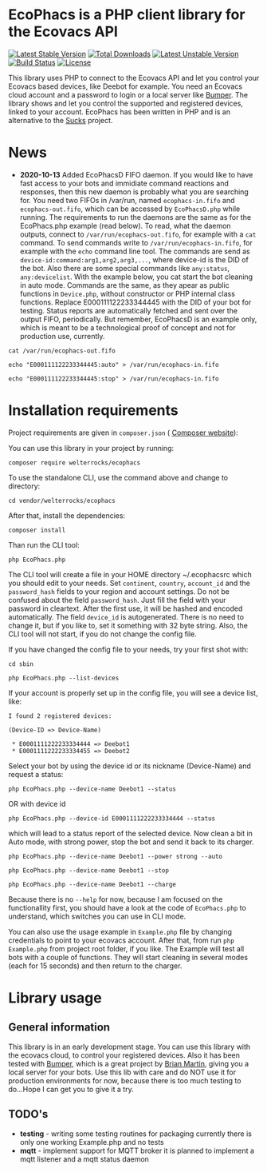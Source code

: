 # EcoPhacs is a PHP client library for the Ecovacs API

[![Latest Stable Version](https://poser.pugx.org/welterrocks/ecophacs/v/stable)](https://packagist.org/packages/welterrocks/ecophacs)
[![Total Downloads](https://poser.pugx.org/welterrocks/ecophacs/downloads)](https://packagist.org/packages/welterrocks/ecophacs)
[![Latest Unstable Version](https://poser.pugx.org/welterrocks/ecophacs/v/unstable)](https://packagist.org/packages/welterrocks/ecophacs)
[![Build Status](https://travis-ci.org/welterrocks/ecophacs.svg?branch=master)](https://travis-ci.org/welterrocks/ecophacs)
[![License](https://poser.pugx.org/welterrocks/ecophacs/license)](https://packagist.org/packages/welterrocks/ecophacs)

This library uses PHP to connect to the Ecovacs API and let you control your
Ecovacs based devices, like Deebot for example. You need an Ecovacs cloud
account and a password to login or a local server like [Bumper](https://github.com/bmartin5692/bumper). 
The library shows and let you control the supported and registered devices, 
linked to your account. EcoPhacs has been written in PHP and is an alternative
to the [Sucks](https://github.com/wpietri/sucks) project.

# News
- **2020-10-13** Added EcoPhacsD FIFO daemon.
If you would like to have fast access to your bots and immidiate command reactions and responses,
then this new daemon is probably what you are searching for. You need two FIFOs in /var/run, named
`ecophacs-in.fifo` and `ecophacs-out.fifo`, which can be accessed by `EcoPhacsD.php` while running.
The requirements to run the daemons are the same as for the EcoPhacs.php example (read below). To
read, what the daemon outputs, connect to `/var/run/ecophacs-out.fifo`, for example with a `cat`
command. To send commands write to `/var/run/ecophacs-in.fifo`, for example with the `echo`
command line tool. The commands are send as `device-id:command:arg1,arg2,arg3,...`, where device-id
is the DID of the bot. Also there are some special commands like `any:status`, `any:devicelist`.
With the example below, you cat start the bot cleaning in auto mode. Commands are the same, as they
apear as public functions in `Device.php`, without constructor or PHP internal class functions.
Replace E000111122233344445 with the DID of your bot for testing. Status reports are automatically
fetched and sent over the output FIFO, periodically. But remember, EcoPhacsD is an example only,
which is meant to be a technological proof of concept and not for production use, currently.

```
cat /var/run/ecophacs-out.fifo

echo "E000111122233344445:auto" > /var/run/ecophacs-in.fifo

echo "E000111122233344445:stop" > /var/run/ecophacs-in.fifo
```


# Installation requirements

Project requirements are given in `composer.json` (
[Composer website](https://getcomposer.org)):

You can use this library in your project by running:

```
composer require welterrocks/ecophacs
```

To use the standalone CLI, use the command above and change to directory:

```
cd vendor/welterrocks/ecophacs
```

After that, install the dependencies:

```
composer install
```

Than run the CLI tool:

```
php EcoPhacs.php
```

The CLI tool will create a file in your HOME directory ~/.ecophacsrc which
you should edit to your needs. Set `continent`, `country`, `account_id` and the
`password_hash` fields to your region and account settings. Do not be confused
about the field `password_hash`. Just fill the field with your password in
cleartext. After the first use, it will be hashed and encoded automatically. The
field `device_id` is autogenerated. There is no need to change it, but if you like
to, set it something with 32 byte string. Also, the CLI tool will not start, if you
do not change the config file.

If you have changed the config file to your needs, try your first shot with:

```
cd sbin

php EcoPhacs.php --list-devices
```

If your account is properly set up in the config file, you will see a device list, like:

```
I found 2 registered devices:

(Device-ID => Device-Name)

 * E0001111222233334444 => Deebot1
 * E0001111222233334455 => Deebot2
```

Select your bot by using the device id or its nickname (Device-Name) and request a status:

```
php EcoPhacs.php --device-name Deebot1 --status
```

OR with device id

```
php EcoPhacs.php --device-id E0001111222233334444 --status
```

which will lead to a status report of the selected device. Now clean a bit in Auto mode, with
strong power, stop the bot and send it back to its charger.

```
php EcoPhacs.php --device-name Deebot1 --power strong --auto

php EcoPhacs.php --device-name Deebot1 --stop

php EcoPhacs.php --device-name Deebot1 --charge
```

Because there is no `--help` for now, because I am focused on the functionallity first, you should
have a look at the code of `EcoPhacs.php` to understand, which switches you can use in CLI mode.

You can also use the usage example in `Example.php` file by changing credentials to 
point to your ecovacs account. After that, from run `php Example.php` from
project root folder, if you like. The Example will test all bots with a couple of functions.
They will start cleaning in several modes (each for 15 seconds) and then return to the charger.

# Library usage
## General information
This library is in an early development stage. You can use this library
with the ecovacs cloud, to control your registered devices. Also it has
been tested with [Bumper](https://github.com/bmartin5692/bumper), which
is a great project by [Brian Martin](https://github.com/bmartin5692), giving you a local server for your bots.
Use this lib with care and do NOT use it for production environments for now,
because there is too much testing to do...Hope I can get you to give it a try.

## TODO's

- **testing** - writing some testing routines for packaging
currently there is only one working Example.php and no tests
- **mqtt** - implement support for MQTT broker
it is planned to implement a mqtt listener and a mqtt status daemon

